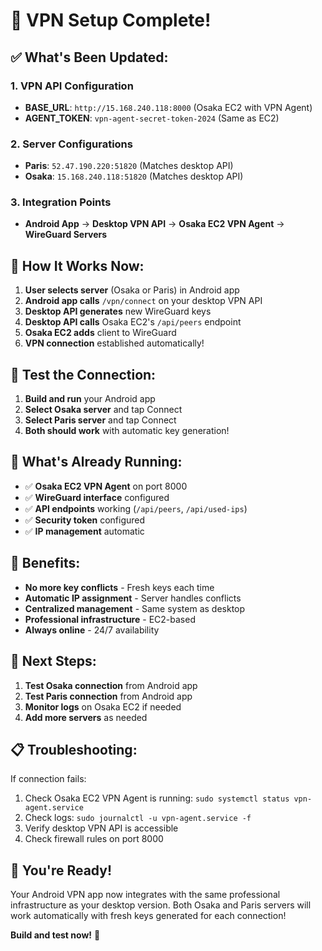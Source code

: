 # 🎯 VPN Setup Complete!

## ✅ What's Been Updated:

### **1. VPN API Configuration**
- **BASE_URL**: `http://15.168.240.118:8000` (Osaka EC2 with VPN Agent)
- **AGENT_TOKEN**: `vpn-agent-secret-token-2024` (Same as EC2)

### **2. Server Configurations**
- **Paris**: `52.47.190.220:51820` (Matches desktop API)
- **Osaka**: `15.168.240.118:51820` (Matches desktop API)

### **3. Integration Points**
- **Android App** → **Desktop VPN API** → **Osaka EC2 VPN Agent** → **WireGuard Servers**

## 🚀 How It Works Now:

1. **User selects server** (Osaka or Paris) in Android app
2. **Android app calls** `/vpn/connect` on your desktop VPN API
3. **Desktop API generates** new WireGuard keys
4. **Desktop API calls** Osaka EC2's `/api/peers` endpoint
5. **Osaka EC2 adds** client to WireGuard
6. **VPN connection** established automatically!

## 📱 Test the Connection:

1. **Build and run** your Android app
2. **Select Osaka server** and tap Connect
3. **Select Paris server** and tap Connect
4. **Both should work** with automatic key generation!

## 🔧 What's Already Running:

- ✅ **Osaka EC2 VPN Agent** on port 8000
- ✅ **WireGuard interface** configured
- ✅ **API endpoints** working (`/api/peers`, `/api/used-ips`)
- ✅ **Security token** configured
- ✅ **IP management** automatic

## 🎯 Benefits:

- **No more key conflicts** - Fresh keys each time
- **Automatic IP assignment** - Server handles conflicts
- **Centralized management** - Same system as desktop
- **Professional infrastructure** - EC2-based
- **Always online** - 24/7 availability

## 🚀 Next Steps:

1. **Test Osaka connection** from Android app
2. **Test Paris connection** from Android app
3. **Monitor logs** on Osaka EC2 if needed
4. **Add more servers** as needed

## 📋 Troubleshooting:

If connection fails:
1. Check Osaka EC2 VPN Agent is running: `sudo systemctl status vpn-agent.service`
2. Check logs: `sudo journalctl -u vpn-agent.service -f`
3. Verify desktop VPN API is accessible
4. Check firewall rules on port 8000

## 🎉 You're Ready!

Your Android VPN app now integrates with the same professional infrastructure as your desktop version. Both Osaka and Paris servers will work automatically with fresh keys generated for each connection!

**Build and test now!** 🚀
